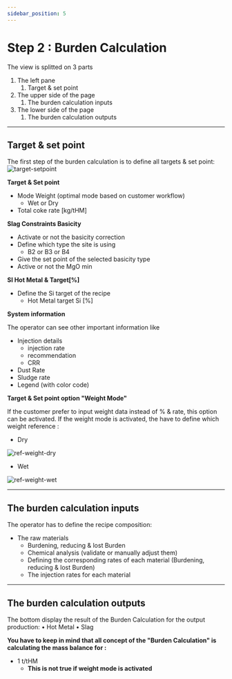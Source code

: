 ```yaml
---
sidebar_position: 5
---
```


# Step 2 : Burden Calculation

The view is splitted on 3 parts
1. The left pane
   1. Target & set point 
2. The upper side of the page
   1. The burden calculation inputs
3. The lower side of the page
   1. The burden calculation outputs
   
---
## Target & set point

The first step of the burden calculation is to define all targets & set point:
![target-setpoint](/img/burdi/02-en-tagetSetpoint.png)


**Target & Set point**
* Mode Weight (optimal mode based on customer workflow)
  * Wet or Dry
* Total coke rate [kg/tHM]

**Slag Constraints Basicity**
  * Activate or not the basicity correction
  * Define which type the site is using 
    * B2 or B3 or B4
  * Give the set point of the selected basicity type
  * Active or not the MgO min

**SI Hot Metal & Target[%]** 
  * Define the Si target of the recipe
    * Hot Metal target Si [%]

**System information**

The operator can see other important information like 
  * Injection details
    * injection rate
    * recommendation
    * CRR
  * Dust Rate 
  * Sludge rate
  * Legend (with color code)


**Target & Set point option "Weight Mode"**

If the customer prefer to input weight data instead of % & rate, this option can be activated.
If the weight mode is activated, the have to define which weight reference :
* Dry

![ref-weight-dry](/img/burdi/02-en-weight-ref-dry.png)
* Wet 

![ref-weight-wet](/img/burdi/02-en-weight-ref-wet.png)

---

## The burden calculation inputs

The operator has to define the recipe composition:
* The raw materials 
  * Burdening, reducing & lost Burden 
  * Chemical analysis (validate or manually adjust them)
  * Defining the corresponding rates of each material (Burdening, reducing & lost Burden)
  * The injection rates for each material

---
## The burden calculation outputs

The bottom display the result of the Burden Calculation for the output production:
• Hot Metal
• Slag 

**You have to keep in mind that all concept of the "Burden Calculation" is calculating the mass balance for :**
* 1 t/tHM
  * **This is not true if weight mode is activated**
